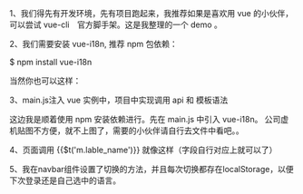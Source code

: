 1、我们得先有开发环境，先有项目跑起来，我推荐如果是喜欢用 vue 的小伙伴，可以尝试 vue-cli　官方脚手架。这是我整理的一个 demo 。

2、我们需要安装 vue-i18n, 推荐 npm 包依赖：

$ npm install vue-i18n

当然你也可以这样：

<script src="https://unpkg.com/vue/dist/vue.js"></script>
<script src="https://unpkg.com/vue-i18n/dist/vue-i18n.js"></script>

3、main.js注入 vue 实例中，项目中实现调用 api 和 模板语法

这边我是顺着使用 npm 安装依赖进行。先在 main.js 中引入 vue-i18n。
公司虚机贴图不方便，就不上图了，需要的小伙伴请自行去文件中看吧。。

4、页面调用 {{$t('m.lable_name')}} 就像这样（字段自行对应上就可以了）

5、我在navbar组件设置了切换的方法，并且每次切换都存在localStorage，以便下次登录还是自己选中的语言。

